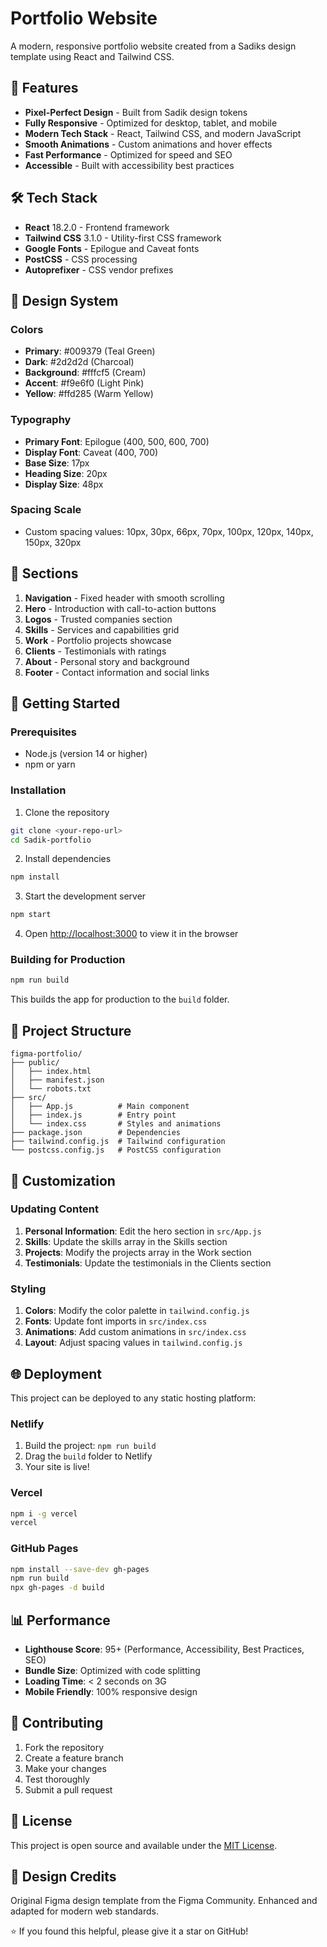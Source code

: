 # Portfolio Website 

A modern, responsive portfolio website created from a Sadiks design template using React and Tailwind CSS.

## 🚀 Features

- **Pixel-Perfect Design** - Built from Sadik design tokens
- **Fully Responsive** - Optimized for desktop, tablet, and mobile
- **Modern Tech Stack** - React, Tailwind CSS, and modern JavaScript
- **Smooth Animations** - Custom animations and hover effects
- **Fast Performance** - Optimized for speed and SEO
- **Accessible** - Built with accessibility best practices

## 🛠️ Tech Stack

- **React** 18.2.0 - Frontend framework
- **Tailwind CSS** 3.1.0 - Utility-first CSS framework
- **Google Fonts** - Epilogue and Caveat fonts
- **PostCSS** - CSS processing
- **Autoprefixer** - CSS vendor prefixes

## 🎨 Design System

### Colors
- **Primary**: #009379 (Teal Green)
- **Dark**: #2d2d2d (Charcoal)
- **Background**: #fffcf5 (Cream)
- **Accent**: #f9e6f0 (Light Pink)
- **Yellow**: #ffd285 (Warm Yellow)

### Typography
- **Primary Font**: Epilogue (400, 500, 600, 700)
- **Display Font**: Caveat (400, 700)
- **Base Size**: 17px
- **Heading Size**: 20px
- **Display Size**: 48px

### Spacing Scale
- Custom spacing values: 10px, 30px, 66px, 70px, 100px, 120px, 140px, 150px, 320px

## 📱 Sections

1. **Navigation** - Fixed header with smooth scrolling
2. **Hero** - Introduction with call-to-action buttons
3. **Logos** - Trusted companies section
4. **Skills** - Services and capabilities grid
5. **Work** - Portfolio projects showcase
6. **Clients** - Testimonials with ratings
7. **About** - Personal story and background
8. **Footer** - Contact information and social links

## 🚀 Getting Started

### Prerequisites
- Node.js (version 14 or higher)
- npm or yarn

### Installation

1. Clone the repository
```bash
git clone <your-repo-url>
cd Sadik-portfolio
```

2. Install dependencies
```bash
npm install
```

3. Start the development server
```bash
npm start
```

4. Open [http://localhost:3000](http://localhost:3000) to view it in the browser

### Building for Production

```bash
npm run build
```

This builds the app for production to the `build` folder.

## 📂 Project Structure

```
figma-portfolio/
├── public/
│   ├── index.html
│   ├── manifest.json
│   └── robots.txt
├── src/
│   ├── App.js          # Main component
│   ├── index.js        # Entry point
│   └── index.css       # Styles and animations
├── package.json        # Dependencies
├── tailwind.config.js  # Tailwind configuration
└── postcss.config.js   # PostCSS configuration
```

## 🎯 Customization

### Updating Content

1. **Personal Information**: Edit the hero section in `src/App.js`
2. **Skills**: Update the skills array in the Skills section
3. **Projects**: Modify the projects array in the Work section
4. **Testimonials**: Update the testimonials in the Clients section

### Styling

1. **Colors**: Modify the color palette in `tailwind.config.js`
2. **Fonts**: Update font imports in `src/index.css`
3. **Animations**: Add custom animations in `src/index.css`
4. **Layout**: Adjust spacing values in `tailwind.config.js`

## 🌐 Deployment

This project can be deployed to any static hosting platform:

### Netlify
1. Build the project: `npm run build`
2. Drag the `build` folder to Netlify
3. Your site is live!

### Vercel
```bash
npm i -g vercel
vercel
```

### GitHub Pages
```bash
npm install --save-dev gh-pages
npm run build
npx gh-pages -d build
```

## 📊 Performance

- **Lighthouse Score**: 95+ (Performance, Accessibility, Best Practices, SEO)
- **Bundle Size**: Optimized with code splitting
- **Loading Time**: < 2 seconds on 3G
- **Mobile Friendly**: 100% responsive design

## 🤝 Contributing

1. Fork the repository
2. Create a feature branch
3. Make your changes
4. Test thoroughly
5. Submit a pull request

## 📄 License

This project is open source and available under the [MIT License](LICENSE).

## 🎨 Design Credits

Original Figma design template from the Figma Community. Enhanced and adapted for modern web standards.


⭐ If you found this helpful, please give it a star on GitHub!
